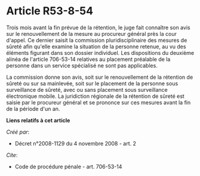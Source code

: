 # Article R53-8-54

Trois mois avant la fin prévue de la rétention, le juge fait connaître son avis sur le renouvellement de la mesure au
procureur général près la cour d'appel. Ce dernier saisit la commission pluridisciplinaire des mesures de sûreté afin qu'elle
examine la situation de la personne retenue, au vu des éléments figurant dans son dossier individuel. Les dispositions du
deuxième alinéa de l'article 706-53-14 relatives au placement préalable de la personne dans un service spécialisé ne sont pas
applicables. 

La commission donne son avis, soit sur le renouvellement de la rétention de sûreté ou sur sa mainlevée, soit sur le placement
de la personne sous surveillance de sûreté, avec ou sans placement sous surveillance électronique mobile. La juridiction
régionale de la rétention de sûreté est saisie par le procureur général et se prononce sur ces mesures avant la fin de la
période d'un an.

**Liens relatifs à cet article**

_Créé par_:

  - Décret n°2008-1129 du 4 novembre 2008 - art. 2

_Cite_:

  - Code de procédure pénale - art. 706-53-14
